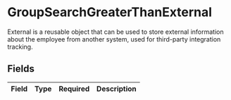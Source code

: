 # GroupSearchGreaterThanExternal

External is a reusable object that can be used to store external information about the employee from another system, used for third-party integration tracking.


## Fields

| Field       | Type        | Required    | Description |
| ----------- | ----------- | ----------- | ----------- |
